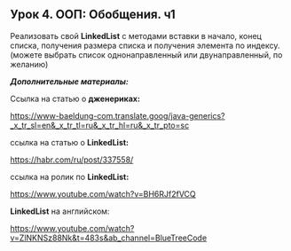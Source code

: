 ## Урок 4. ООП: Обобщения. ч1

Реализовать свой **LinkedList** с методами вставки в начало, конец списка, получения размера списка и получения
элемента по индексу. (можете выбрать список однонаправленный или двунаправленный, по желанию)

***Дополнительные материалы:***

Ссылка на статью о __дженериках:__

https://www-baeldung-com.translate.goog/java-generics?_x_tr_sl=en&_x_tr_tl=ru&_x_tr_hl=ru&_x_tr_pto=sc

ссылка на статью о __LinkedList:__

https://habr.com/ru/post/337558/

ссылка на ролик по __LinkedList:__

https://www.youtube.com/watch?v=BH6RJf2fVCQ

__LinkedList__ на английском:

https://www.youtube.com/watch?v=ZlNKNSz88Nk&t=483s&ab_channel=BlueTreeCode

